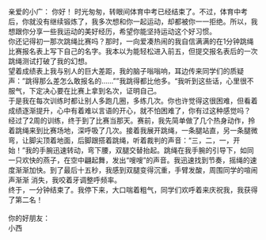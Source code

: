 亲爱的小广：
     你好！
时光匆匆，转眼间体育中考已经结束了。不过，体育中考后，你就没有继续锻炼了，我多次想和你一起运动，却都被你一一拒绝。所以，我想跟你分享一些我运动的美好经历，希望你能坚持运动这个好习惯。<br/>你还记得初一那次跳绳比赛吗？那时，一向爱凑热闹的我自信满满的在1分钟跳绳比赛报名表上写下自己的名字。我本以为能轻松进入前五，但提交报名表后的一次跳绳测试打破了我的幻想。<br/>望着成绩表上我与别人的巨大差距，我的脑子嗡嗡响，耳边传来同学们的质疑声：”跳得那么差怎么敢报名的......””我跳得都比他多。“我听到这些话，心里很不服气，下定决心要在比赛上拿到名次，证明自己。<br/>于是我在每次训练时都让别人多跑几圈，多练几次。你也许觉得这很困难，但看着成绩逐渐提升，心中有着难以言语的开心，就不怕困难了，你有过这种感觉吗？<br/>经过了2周的训练，终于到了比赛当那天。赛前，我先简单做了几个热身动作，拎着跳绳来到比赛场地，深呼吸了几次。接着我展开跳绳，一条腿站直，另一条腿微弯，让脚尖顶着地面，后脚跟搭着跳绳，听着裁判的声音：“三，二，一，开始！”我的手腕迅速转动，弯下腰，双腿交替抬起。跳绳在我手腕的引导下，如同一只欢快的燕子，在空中翩起舞，发出“嗖嗖”的声音。我迅速找到节奏，摇绳的速度渐渐加快。到了最后十五秒，我感到双腿变得沉重，手臂发酸，周围同学的喧闹声渐渐 消失，我咬着牙调整呼频率。
<br/>终于，一分钟结束了。我停下来，大口喘着粗气，同学们欢呼着来庆祝我，我获得了第二名！
<br/><br/>你的好朋友：<br/>小西